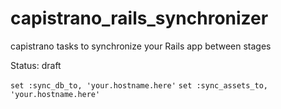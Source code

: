 # capistrano_rails_synchronizer
capistrano tasks to synchronize your Rails app between stages

Status: draft

``set :sync_db_to, 'your.hostname.here'``
``set :sync_assets_to, 'your.hostname.here' ``

